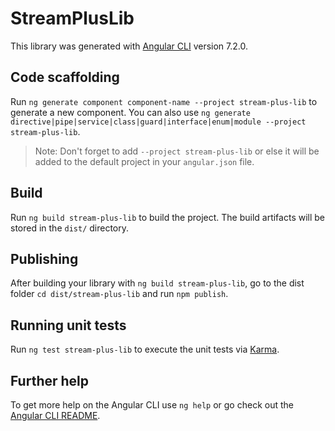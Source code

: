 # StreamPlusLib

This library was generated with [Angular CLI](https://github.com/angular/angular-cli) version 7.2.0.

## Code scaffolding

Run `ng generate component component-name --project stream-plus-lib` to generate a new component. You can also use `ng generate directive|pipe|service|class|guard|interface|enum|module --project stream-plus-lib`.
> Note: Don't forget to add `--project stream-plus-lib` or else it will be added to the default project in your `angular.json` file. 

## Build

Run `ng build stream-plus-lib` to build the project. The build artifacts will be stored in the `dist/` directory.

## Publishing

After building your library with `ng build stream-plus-lib`, go to the dist folder `cd dist/stream-plus-lib` and run `npm publish`.

## Running unit tests

Run `ng test stream-plus-lib` to execute the unit tests via [Karma](https://karma-runner.github.io).

## Further help

To get more help on the Angular CLI use `ng help` or go check out the [Angular CLI README](https://github.com/angular/angular-cli/blob/master/README.md).
